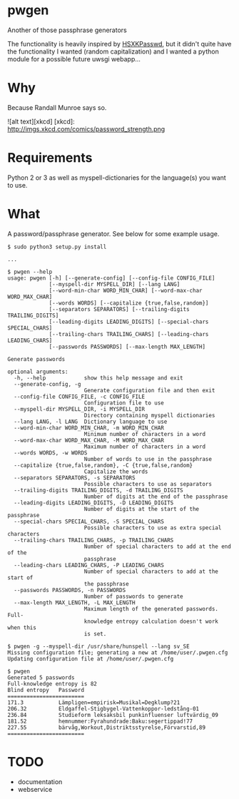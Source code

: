 # pwgen
Another of those passphrase generators

The functionality is heavily inspired by [HSXKPasswd](https://github.com/bbusschots/hsxkpasswd), but it didn't quite have the functionality I wanted (random capitalization) and I wanted a python module for a possible future uwsgi webapp...

# Why
Because Randall Munroe says so.

![alt text][xkcd]
[xkcd]: http://imgs.xkcd.com/comics/password_strength.png

# Requirements
Python 2 or 3 as well as myspell-dictionaries for the language(s) you want to use.

# What
A password/passphrase generator. See below for some example usage.

```
$ sudo python3 setup.py install

...

$ pwgen --help
usage: pwgen [-h] [--generate-config] [--config-file CONFIG_FILE]
             [--myspell-dir MYSPELL_DIR] [--lang LANG]
             [--word-min-char WORD_MIN_CHAR] [--word-max-char WORD_MAX_CHAR]
             [--words WORDS] [--capitalize {true,false,random}]
             [--separators SEPARATORS] [--trailing-digits TRAILING_DIGITS]
             [--leading-digits LEADING_DIGITS] [--special-chars SPECIAL_CHARS]
             [--trailing-chars TRAILING_CHARS] [--leading-chars LEADING_CHARS]
             [--passwords PASSWORDS] [--max-length MAX_LENGTH]

Generate passwords

optional arguments:
  -h, --help            show this help message and exit
  --generate-config, -g
                        Generate configuration file and then exit
  --config-file CONFIG_FILE, -c CONFIG_FILE
                        Configuration file to use
  --myspell-dir MYSPELL_DIR, -i MYSPELL_DIR
                        Directory containing myspell dictionaries
  --lang LANG, -l LANG  Dictionary language to use
  --word-min-char WORD_MIN_CHAR, -m WORD_MIN_CHAR
                        Minimum number of characters in a word
  --word-max-char WORD_MAX_CHAR, -M WORD_MAX_CHAR
                        Maximum number of characters in a word
  --words WORDS, -w WORDS
                        Number of words to use in the passphrase
  --capitalize {true,false,random}, -C {true,false,random}
                        Capitalize the words
  --separators SEPARATORS, -s SEPARATORS
                        Possible characters to use as separators
  --trailing-digits TRAILING_DIGITS, -d TRAILING_DIGITS
                        Number of digits at the end of the passphrase
  --leading-digits LEADING_DIGITS, -D LEADING_DIGITS
                        Number of digits at the start of the passphrase
  --special-chars SPECIAL_CHARS, -S SPECIAL_CHARS
                        Possible characters to use as extra special characters
  --trailing-chars TRAILING_CHARS, -p TRAILING_CHARS
                        Number of special characters to add at the end of the
                        passphrase
  --leading-chars LEADING_CHARS, -P LEADING_CHARS
                        Number of special characters to add at the start of
                        the passphrase
  --passwords PASSWORDS, -n PASSWORDS
                        Number of passwords to generate
  --max-length MAX_LENGTH, -L MAX_LENGTH
                        Maximum length of the generated passwords. Full-
                        knowledge entropy calculation doesn't work when this
                        is set.

$ pwgen -g --myspell-dir /usr/share/hunspell --lang sv_SE
Missing configuration file; generating a new at /home/user/.pwgen.cfg
Updating configuration file at /home/user/.pwgen.cfg

$ pwgen
Generated 5 passwords
Full-knowledge entropy is 82
Blind entropy	Password
========================
171.3           Lämpligen=empirisk=Musikal=Degklump?21
206.32		    Eldgaffel-Stigbygel-Vattenkoppor-ledstång-01
236.84		    Studieform leksaksbil punkinfluenser luftvärdig_09
181.52		    hemnummer:Fyrahundrade:Baku:segertippad!77
227.55		    bärvåg,Workout,Distriktsstyrelse,Förvarstid,89
========================

```

# TODO
* documentation
* webservice
